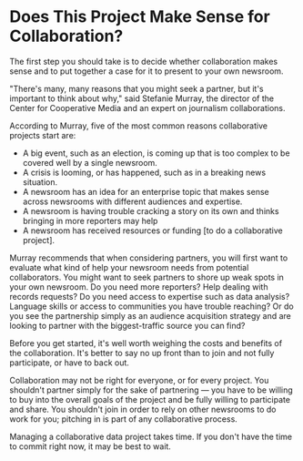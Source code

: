 # Does This Project Make Sense for Collaboration?

The first step you should take is to decide whether collaboration makes sense and to put together a case for it to present to your own newsroom. 

"There's many, many reasons that you might seek a partner, but it's important to think about why," said Stefanie Murray, the director of the Center for Cooperative Media and an expert on journalism collaborations.

According to Murray, five of the most common reasons collaborative projects start are:

- A big event, such as an election, is coming up that is too complex to be covered well by a single newsroom. 
- A crisis is looming, or has happened, such as in a breaking news situation. 
- A newsroom has an idea for an enterprise topic that makes sense across newsrooms with different audiences and expertise. 
- A newsroom is having trouble cracking a story on its own and thinks bringing in more reporters may help 
- A newsroom has received resources or funding [to do a collaborative project]. 
  
Murray recommends that when considering partners, you will first want to evaluate what kind of help your newsroom needs from potential collaborators. You might want to seek partners to shore up weak spots in your own newsroom. Do you need more reporters? Help dealing with records requests? Do you need access to expertise such as data analysis? Language skills or access to communities you have trouble reaching? Or do you see the partnership simply as an audience acquisition strategy and are looking to partner with the biggest-traffic source you can find?

Before you get started, it's well worth weighing the costs and benefits of the collaboration. It's better to say no up front than to join and not fully participate, or have to back out.

Collaboration may not be right for everyone, or for every project. You shouldn't partner simply for the sake of partnering — you have to be willing to buy into the overall goals of the project and be fully willing to participate and share. You shouldn't join in order to rely on other newsrooms to do work for you; pitching in is part of any collaborative process.

Managing a collaborative data project takes time. If you don't have the time to commit right now, it may be best to wait.
